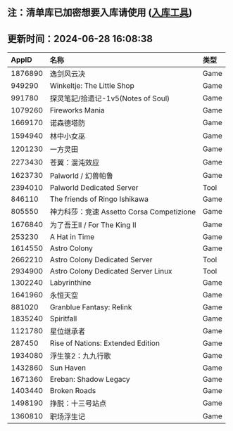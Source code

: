 ## 注：清单库已加密想要入库请使用 ([入库工具](https://github.com/BlankTMing/ManifestAutoUpdate/releases))

## 更新时间：2024-06-28 16:08:38
| AppID | 名称 | 类型  |
| :-------------------- | :----------------------------- | :----------- |
| 1876890 | 逸剑风云决| Game |
| 949290 | Winkeltje: The Little Shop| Game |
| 991780 | 探灵笔記/拾遗记-1v5(Notes of Soul)| Game |
| 1079260 | Fireworks Mania| Game |
| 1669170 | 诺森德塔防| Game |
| 1594940 | 林中小女巫| Game |
| 1201230 | 一方灵田| Game |
| 2273430 | 苍翼：混沌效应| Game |
| 1623730 | Palworld / 幻兽帕鲁| Game |
| 2394010 | Palworld Dedicated Server| Tool |
| 846110 | The friends of Ringo Ishikawa| Game |
| 805550 | 神力科莎：竞速 Assetto Corsa Competizione| Game |
| 1676840 | 为了吾王II / For The King II| Game |
| 253230 | A Hat in Time| Game |
| 1614550 | Astro Colony| Game |
| 2662210 | Astro Colony Dedicated Server| Tool |
| 2934900 | Astro Colony Dedicated Server Linux| Tool |
| 1302240 | Labyrinthine| Game |
| 1641960 | 永恒天空| Game |
| 881020 | Granblue Fantasy: Relink| Game |
| 1835240 | Spiritfall| Game |
| 1121780 | 星位继承者| Game |
| 287450 | Rise of Nations: Extended Edition| Game |
| 1934080 | 浮生箓2：九九行歌| Game |
| 1432860 | Sun Haven| Game |
| 1671360 | Ereban: Shadow Legacy| Game |
| 1403440 | Broken Roads| Game |
| 1498190 | 挣脱：十三号站点| Game |
| 1360810 | 职场浮生记| Game |
